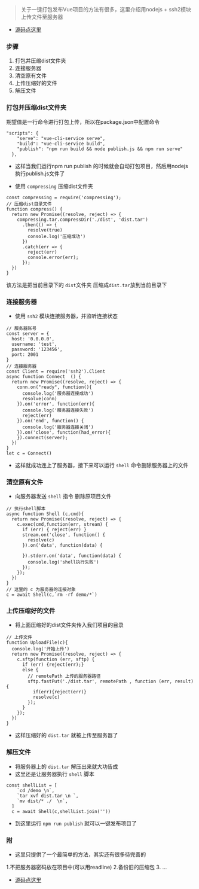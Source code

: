 > 关于一键打包发布Vue项目的方法有很多，这里介绍用nodejs + ssh2模块上传文件至服务器

- [源码点这里](http://note.youdao.com/)

### 步骤
1. 打包并压缩dist文件夹
2. 连接服务器
3. 清空原有文件
4. 上传压缩好的文件
5. 解压文件

### 打包并压缩dist文件夹
期望值是一行命令进行打包上传，所以在package.json中配置命令
```
"scripts": {
    "serve": "vue-cli-service serve",
    "build": "vue-cli-service build",
    "publish": "npm run build && node publish.js && npm run serve"
  },
```
- 这样当我们运行npm run publish 的时候就会自动打包项目，然后用nodejs 执行publish.js文件了

- 使用 `compressing` 压缩dist文件夹
```
const compressing = require('compressing');
// 压缩dist目录文件
function compress() {
  return new Promise((resolve, reject) => {
    compressing.tar.compressDir('./dist', 'dist.tar')
      .then(() => {
        resolve(true)
        console.log('压缩成功')
      })
      .catch(err => {
        reject(err)
        console.error(err);
      });
  })
}
```
该方法是把当前目录下的 `dist`文件夹 压缩成`dist.tar`放到当前目录下

### 连接服务器
- 使用 `ssh2` 模块连接服务器，并监听连接状态
```
// 服务器账号
const server = {
  host: '0.0.0.0',
  username: 'test',
  password: '123456',
  port: 2001
}
// 连接服务器
const Client = require('ssh2').Client
async function Connect  () {
  return new Promise((resolve, reject) => {
    conn.on("ready", function(){
      console.log('服务器连接成功')
      resolve(conn)
    }).on('error', function(err){
      console.log('服务器连接失败')
      reject(err)
    }).on('end', function() {
      console.log('服务器连接关闭')
    }).on('close', function(had_error){
    }).connect(server);
  })
}
let c = Connect()
```
- 这样就成功连上了服务器，接下来可以运行 `shell` 命令删除服务器上的文件

### 清空原有文件
- 向服务器发送 `shell` 指令 删除原项目文件
```
// 执行shell脚本
async function Shell (c,cmd){
  return new Promise((resolve, reject) => {
    c.exec(cmd,function(err, stream) {
      if (err) { reject(err) }
      stream.on('close', function() {
        resolve(c)
      }).on('data', function(data) {

      }).stderr.on('data', function(data) {
        console.log('shell执行失败')
      });
    });
  })
}
// 这里的 c 为服务器的连接对象
c = await Shell(c,`rm -rf demo/*`)
```

### 上传压缩好的文件
- 将上面压缩好的dist文件夹传入我们项目的目录
```
// 上传文件
function UploadFile(c){
  console.log('开始上传')
  return new Promise((resolve, reject) => {
    c.sftp(function (err, sftp) {
      if (err) {reject(err);}
      else {
        // remotePath 上传的服务器路径
        sftp.fastPut('./dist.tar', remotePath , function (err, result) {
          if(err){reject(err)}
          resolve(c)
        });
      }
    });
  })
}
```
- 这样压缩好的 `dist.tar` 就被上传至服务器了

### 解压文件
- 将服务器上的 `dist.tar` 解压出来就大功告成
- 这里还是让服务器执行 `shell` 脚本
```
const shellList = [
    `cd /demo \n`,
    `tar xvf dist.tar \n `,
    `mv dist/* ./  \n`,
  ]
  c = await Shell(c,shellList.join(''))
```
- 到这里运行 `npm run publish` 就可以一键发布项目了

### 附
- 这里只提供了一个最简单的方法，其实还有很多待完善的

1.不把服务器密码放在项目中(可以用readline)
2.备份旧的压缩包
3. ...

- [源码点这里](http://note.youdao.com/) 
